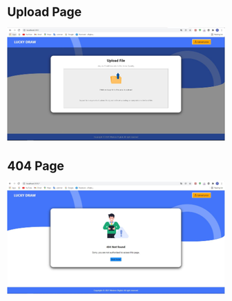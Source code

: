 # Upload Page
![alt text](https://github.com/ThitiratSaelim/LuckyDraw/blob/master/result/upload.JPG)
# 404 Page
![alt text](https://github.com/ThitiratSaelim/LuckyDraw/blob/master/result/Notfound.JPG)
